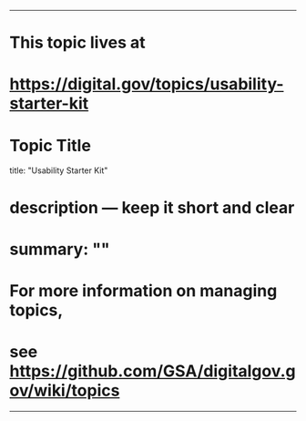 
---
# This topic lives at
# https://digital.gov/topics/usability-starter-kit

# Topic Title
title: "Usability Starter Kit"

# description — keep it short and clear
# summary: ""


# For more information on managing topics,
# see https://github.com/GSA/digitalgov.gov/wiki/topics
---